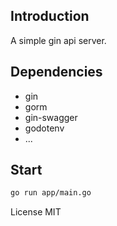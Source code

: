 ## Introduction
A simple gin api server.

## Dependencies
- gin
- gorm
- gin-swagger
- godotenv
- ...

## Start
```bash
go run app/main.go
```

License
MIT
